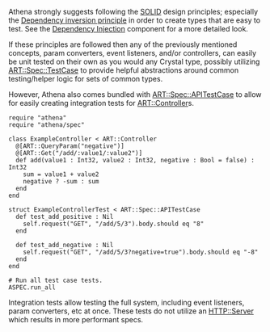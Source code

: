 Athena strongly suggests following the [SOLID](https://en.wikipedia.org/wiki/SOLID) design principles;
especially the [Dependency inversion principle](https://en.wikipedia.org/wiki/Dependency_inversion_principle) in order to create types that are easy to test.  See the [Dependency Injection](../components/dependency_injection.md) component for a more detailed look.

If these principles are followed then any of the previously mentioned concepts, param converters, event listeners, and/or controllers,
can easily be unit tested on their own as you would any Crystal type, possibly utilizing [ART::Spec::TestCase](https://athena-framework.github.io/athena/Athena/Spec/TestCase.html) to provide helpful abstractions around common testing/helper logic for sets of common types.

However, Athena also comes bundled with [ART::Spec::APITestCase](https://athena-framework.github.io/athena/Athena/Routing/Spec/APITestCase.html) to allow for easily creating integration tests for [ART::Controller](https://athena-framework.github.io/athena/Athena/Routing/Controller.html)s.

```crystal
require "athena"
require "athena/spec"

class ExampleController < ART::Controller
  @[ART::QueryParam("negative")]
  @[ART::Get("/add/:value1/:value2")]
  def add(value1 : Int32, value2 : Int32, negative : Bool = false) : Int32
    sum = value1 + value2
    negative ? -sum : sum
  end
end

struct ExampleControllerTest < ART::Spec::APITestCase
  def test_add_positive : Nil
    self.request("GET", "/add/5/3").body.should eq "8"
  end

  def test_add_negative : Nil
    self.request("GET", "/add/5/3?negative=true").body.should eq "-8"
  end
end

# Run all test case tests.
ASPEC.run_all
```

Integration tests allow testing the full system, including event listeners, param converters, etc at once.
These tests do not utilize an [HTTP::Server](https://crystal-lang.org/api/HTTP/Server.html) which results in more performant specs.
